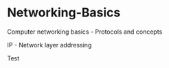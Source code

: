 # Networking-Basics
Computer networking basics - Protocols and concepts

IP - Network layer addressing

Test
